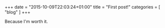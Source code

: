 +++
date = "2015-10-09T22:03:24+01:00"
title = "First post!"
categories = [ "blog" ]
+++

Because I'm worth it.